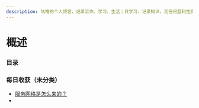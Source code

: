```yaml
---
description: 咕噜的个人博客，记录工作、学习、生活；只学习、记录知识，无任何盈利性质，侵删，谢谢；
---
```


# 概述

### 目录

### 每日收获（未分类）

* [服务网格是怎么来的？](mei-ri-shou-huo/fu-wu-wang-ge-shi-zen-me-lai-de.md)
* 


